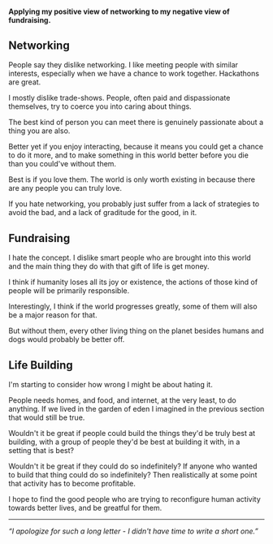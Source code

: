 #### Applying my positive view of networking to my negative view of fundraising.

## Networking

People say they dislike networking. I like meeting people with similar interests, especially when we have a chance to work together. Hackathons are great.

I mostly dislike trade-shows. People, often paid and dispassionate themselves, try to coerce you into caring about things. 

The best kind of person you can meet there is genuinely passionate about a thing you are also.

Better yet if you enjoy interacting, because it means you could get a chance to do it more, and to make something in this world better before you die than you could've without them.

Best is if you love them. The world is only worth existing in because there are any people you can truly love.

If you hate networking, you probably just suffer from a lack of strategies to avoid the bad, and a lack of graditude for the good, in it.

## Fundraising

I hate the concept. I dislike smart people who are brought into this world and the main thing they do with that gift of life is get money.

I think if humanity loses all its joy or existence, the actions of those kind of people will be primarily responsible.

Interestingly, I think if the world progresses greatly, some of them will also be a major reason for that.

But without them, every other living thing on the planet besides humans and dogs would probably be better off.

## Life Building

I'm starting to consider how wrong I might be about hating it. 

People needs homes, and food, and internet, at the very least, to do anything. If we lived in the garden of eden I imagined in the previous section that would still be true.

Wouldn't it be great if people could build the things they'd be truly best at building, with a group of people they'd be best at building it with, in a setting that is best?

Wouldn't it be great if they could do so indefinitely? If anyone who wanted to build that thing could do so indefinitely? Then realistically at some point that activity has to become profitable.

I hope to find the good people who are trying to reconfigure human activity towards better lives, and be greatful for them.

-------

*“I apologize for such a long letter - I didn't have time to write a short one.”*
